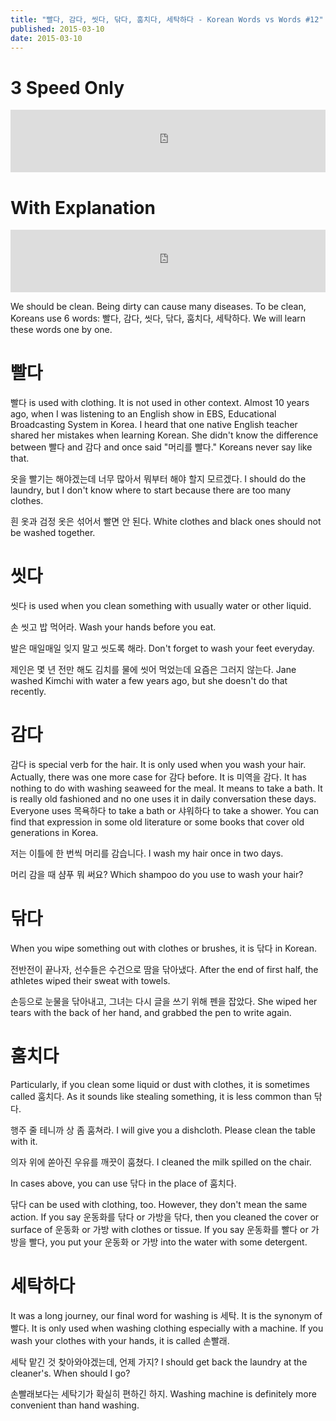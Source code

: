 ```yaml
---
title: "빨다, 감다, 씻다, 닦다, 훔치다, 세탁하다 - Korean Words vs Words #12"
published: 2015-03-10
date: 2015-03-10
---
```


#  3 Speed Only

<iframe id="audio_iframe" src="https://www.podbean.com/media/player/24p3n-545800/initByJs/1/auto/1?skin=8" width="100%" height="100" frameborder="0" scrolling="no"></iframe>

#  With Explanation

<iframe id="audio_iframe" src="https://www.podbean.com/media/player/a783n-545804/initByJs/1/auto/1?skin=8" width="100%" height="100" frameborder="0" scrolling="no"></iframe>

We should be clean. Being dirty can cause many diseases. To be clean, Koreans use 6 words: 빨다, 감다, 씻다, 닦다, 훔치다, 세탁하다. We will learn these words one by one.

#  빨다

빨다 is used with clothing. It is not used in other context. Almost 10 years ago, when I was listening to an English show in EBS, Educational Broadcasting System in Korea. I heard that one native English teacher shared her mistakes when learning Korean. She didn't know the difference between 빨다 and 감다 and once said "머리를 빨다." Koreans never say like that.

옷을 빨기는 해야겠는데 너무 많아서 뭐부터 해야 할지 모르겠다.
I should do the laundry, but I don't know where to start because there are too many clothes.

흰 옷과 검정 옷은 섞어서 빨면 안 된다.
White clothes and black ones should not be washed together.

#  씻다

씻다 is used when you clean something with usually water or other liquid.

손 씻고 밥 먹어라.
Wash your hands before you eat.

발은 매일매일 잊지 말고 씻도록 해라.
Don't forget to wash your feet everyday.

제인은 몇 년 전만 해도 김치를 물에 씻어 먹었는데 요즘은 그러지 않는다.
Jane washed Kimchi with water a few years ago, but she doesn't do that recently.

#  감다

감다 is special verb for the hair. It is only used when you wash your hair. Actually, there was one more case for 감다 before. It is 미역을 감다. It has nothing to do with washing seaweed for the meal. It means to take a bath. It is really old fashioned and no one uses it in daily conversation these days. Everyone uses 목욕하다 to take a bath or 샤워하다 to take a shower. You can find that expression in some old literature or some books that cover old generations in Korea.

저는 이틀에 한 번씩 머리를 감습니다.
I wash my hair once in two days.

머리 감을 때 샴푸 뭐 써요?
Which shampoo do you use to wash your hair?

#  닦다

When you wipe something out with clothes or brushes, it is 닦다 in Korean.

전반전이 끝나자, 선수들은 수건으로 땀을 닦아냈다.
After the end of first half, the athletes wiped their sweat with towels.

손등으로 눈물을 닦아내고, 그녀는 다시 글을 쓰기 위해 펜을 잡았다.
She wiped her tears with the back of her hand, and grabbed the pen to write again.

#  훔치다

Particularly, if you clean some liquid or dust with clothes, it is sometimes called 훔치다. As it sounds like stealing something, it is less common than 닦다.

행주 줄 테니까 상 좀 훔쳐라.
I will give you a dishcloth. Please clean the table with it.

의자 위에 쏟아진 우유를 깨끗이 훔쳤다.
I cleaned the milk spilled on the chair.

In cases above, you can use 닦다 in the place of 훔치다.

닦다 can be used with clothing, too. However, they don't mean the same action. If you say 운동화를 닦다 or 가방을 닦다, then you cleaned the cover or surface of 운동화 or 가방 with clothes or tissue. If you say 운동화를 빨다 or 가방을 빨다, you put your 운동화 or 가방 into the water with some detergent.

#  세탁하다

It was a long journey, our final word for washing is 세탁. It is the synonym of 빨다. It is only used when washing clothing especially with a machine. If you wash your clothes with your hands, it is called 손빨래.

세탁 맡긴 것 찾아와야겠는데, 언제 가지?
I should get back the laundry at the cleaner's. When should I go?

손빨래보다는 세탁기가 확실히 편하긴 하지.
Washing machine is definitely more convenient than hand washing.